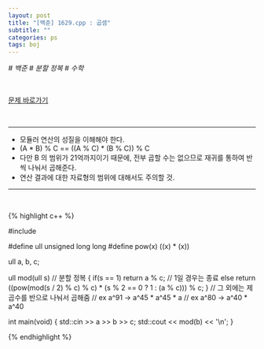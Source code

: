 ```yaml
---
layout: post
title: "[백준] 1629.cpp : 곱셈"
subtitle: ""
categories: ps
tags: boj
---
```


*# 백준 # 분할 정복 # 수학*

<br>

[문제 바로가기](https://www.acmicpc.net/problem/1629)

<br>

---

- 모듈러 연산의 성질을 이해해야 한다.
- (A * B) % C == ((A % C) * (B % C)) % C
- 다만 B 의 범위가 21억까지이기 때문에, 전부 곱할 수는 없으므로 재귀를 통하여 반씩 나눠서 곱해준다.
- 연산 결과에 대한 자료형의 범위에 대해서도 주의할 것.

---
<br>

{% highlight c++ %}

#include <iostream>

#define ull unsigned long long
#define pow(x) ((x) * (x))

ull a, b, c; 

ull mod(ull s)                  // 분할 정복
{
    if(s == 1)  return a % c;   // 1일 경우는 종료
    else        return ((pow(mod(s / 2) % c) % c) * (s % 2 == 0 ? 1 : (a % c))) % c;
}                               // 그 외에는 제곱수를 반으로 나눠서 곱해줌
                                // ex a^91 -> a^45 * a^45 * a
                                // ex a^80 -> a^40 * a^40

int main(void)
{
    std::cin >> a >> b >> c;
    std::cout << mod(b) << '\n';
}

{% endhighlight %}

